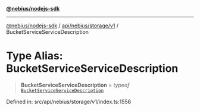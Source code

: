 [**@nebius/nodejs-sdk**](../../../../../README.md)

***

[@nebius/nodejs-sdk](../../../../../README.md) / [api/nebius/storage/v1](../README.md) / BucketServiceServiceDescription

# Type Alias: BucketServiceServiceDescription

> **BucketServiceServiceDescription** = *typeof* [`BucketServiceServiceDescription`](../variables/BucketServiceServiceDescription.md)

Defined in: src/api/nebius/storage/v1/index.ts:1556
